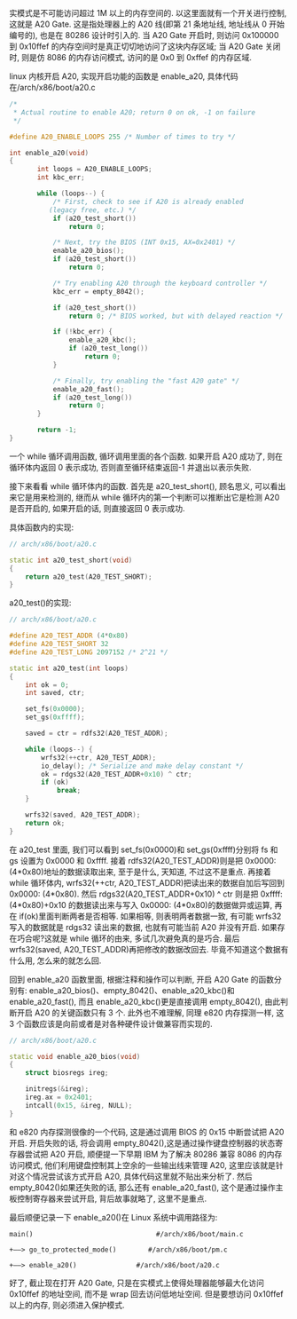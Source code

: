 实模式是不可能访问超过 1M 以上的内存空间的. 以这里面就有一个开关进行控制, 这就是 A20 Gate. 这是指处理器上的 A20 线(即第 21 条地址线, 地址线从 0 开始编号的), 也是在 80286 设计时引入的. 当 A20 Gate 开启时, 则访问 0x100000 到 0x10ffef 的内存空间时是真正切切地访问了这块内存区域; 当 A20 Gate 关闭时, 则是仿 8086 的内存访问模式, 访问的是 0x0 到 0xffef 的内存区域.

linux 内核开启 A20, 实现开启功能的函数是 enable\_a20, 具体代码在/arch/x86/boot/a20.c

```cpp
/*
 * Actual routine to enable A20; return 0 on ok, -1 on failure
 */

#define A20_ENABLE_LOOPS 255 /* Number of times to try */

int enable_a20(void)
{
       int loops = A20_ENABLE_LOOPS;
       int kbc_err;

       while (loops--) {
           /* First, check to see if A20 is already enabled
          (legacy free, etc.) */
           if (a20_test_short())
               return 0;

           /* Next, try the BIOS (INT 0x15, AX=0x2401) */
           enable_a20_bios();
           if (a20_test_short())
               return 0;

           /* Try enabling A20 through the keyboard controller */
           kbc_err = empty_8042();

           if (a20_test_short())
               return 0; /* BIOS worked, but with delayed reaction */

           if (!kbc_err) {
               enable_a20_kbc();
               if (a20_test_long())
                   return 0;
           }

           /* Finally, try enabling the "fast A20 gate" */
           enable_a20_fast();
           if (a20_test_long())
               return 0;
       }

       return -1;
}
```

一个 while 循环调用函数, 循环调用里面的各个函数. 如果开启 A20 成功了, 则在循环体内返回 0 表示成功, 否则直至循环结束返回-1 并退出以表示失败.

接下来看看 while 循环体内的函数. 首先是 a20\_test\_short(), 顾名思义, 可以看出来它是用来检测的, 继而从 while 循环内的第一个判断可以推断出它是检测 A20 是否开启的, 如果开启的话, 则直接返回 0 表示成功.

具体函数内的实现:

```cpp
// arch/x86/boot/a20.c

static int a20_test_short(void)
{
    return a20_test(A20_TEST_SHORT);
}
```

a20_test()的实现:

```cpp
// arch/x86/boot/a20.c

#define A20_TEST_ADDR (4*0x80)
#define A20_TEST_SHORT 32
#define A20_TEST_LONG 2097152 /* 2^21 */

static int a20_test(int loops)
{
    int ok = 0;
    int saved, ctr;

    set_fs(0x0000);
    set_gs(0xffff);

    saved = ctr = rdfs32(A20_TEST_ADDR);

    while (loops--) {
        wrfs32(++ctr, A20_TEST_ADDR);
        io_delay(); /* Serialize and make delay constant */
        ok = rdgs32(A20_TEST_ADDR+0x10) ^ ctr;
        if (ok)
            break;
    }

    wrfs32(saved, A20_TEST_ADDR);
    return ok;
}
```

在 a20\_test 里面, 我们可以看到 set\_fs(0x0000)和 set\_gs(0xffff)分别将 fs 和 gs 设置为 0x0000 和 0xffff. 接着 rdfs32(A20\_TEST\_ADDR)则是把 0x0000: (4\*0x80)地址的数据读取出来, 至于是什么, 天知道, 不过这不是重点. 再接着 while 循环体内, wrfs32(\+\+ctr, A20\_TEST\_ADDR)把读出来的数据自加后写回到 0x0000: (4\*0x80). 然后 rdgs32(A20\_TEST\_ADDR+0x10) ^ ctr 则是把 0xffff: (4\*0x80)+0x10 的数据读出来与写入 0x0000: (4\*0x80)的数据做异或运算, 再在 if(ok)里面判断两者是否相等. 如果相等, 则表明两者数据一致, 有可能 wrfs32 写入的数据就是 rdgs32 读出来的数据, 也就有可能当前 A20 并没有开启. 如果存在巧合呢?这就是 while 循环的由来, 多试几次避免真的是巧合. 最后 wrfs32(saved, A20\_TEST\_ADDR)再把修改的数据改回去. 毕竟不知道这个数据有什么用, 怎么来的就怎么回.

回到 enable\_a20 函数里面, 根据注释和操作可以判断, 开启 A20 Gate 的函数分别有: enable\_a20\_bios()、empty\_8042()、enable\_a20\_kbc()和 enable\_a20\_fast(), 而且 enable\_a20\_kbc()更是直接调用 empty\_8042(), 由此判断开启 A20 的关键函数只有 3 个. 此外也不难理解, 同理 e820 内存探测一样, 这 3 个函数应该是向前或者是对各种硬件设计做兼容而实现的.

```cpp
// arch/x86/boot/a20.c

static void enable_a20_bios(void)
{
    struct biosregs ireg;

    initregs(&ireg);
    ireg.ax = 0x2401;
    intcall(0x15, &ireg, NULL);
}
```

和 e820 内存探测很像的一个代码, 这是通过调用 BIOS 的 0x15 中断尝试把 A20 开启. 开启失败的话, 将会调用 empty\_8042(),这是通过操作键盘控制器的状态寄存器尝试把 A20 开启, 顺便提一下早期 IBM 为了解决 80286 兼容 8086 的内存访问模式, 他们利用键盘控制其上空余的一些输出线来管理 A20, 这里应该就是针对这个情况尝试该方式开启 A20, 具体代码这里就不贴出来分析了. 然后 empty\_8042()如果还失败的话, 那么还有 enable\_a20\_fast(), 这个是通过操作主板控制寄存器来尝试开启, 背后故事就略了, 这里不是重点.

最后顺便记录一下 enable\_a20()在 Linux 系统中调用路径为:

```
main()                               #/arch/x86/boot/main.c

+——> go_to_protected_mode()        #/arch/x86/boot/pm.c

+——> enable_a20()               #/arch/x86/boot/a20.c
```

好了, 截止现在打开 A20 Gate, 只是在实模式上使得处理器能够最大化访问 0x10ffef 的地址空间, 而不是 wrap 回去访问低地址空间. 但是要想访问 0x10ffef 以上的内存, 则必须进入保护模式.